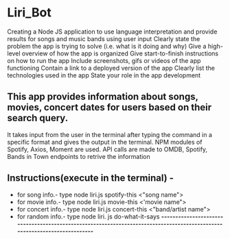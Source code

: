 # Liri_Bot
Creating a Node JS application to use language interpretation and provide results for songs and music bands using user input
Clearly state the problem the app is trying to solve (i.e. what is it doing and why)
Give a high-level overview of how the app is organized
Give start-to-finish instructions on how to run the app
Include screenshots, gifs or videos of the app functioning
Contain a link to a deployed version of the app
Clearly list the technologies used in the app
State your role in the app development

This app provides information about songs, movies, concert dates for users based on their search query.
--------------------------------------------------------------------------------------------------------------------------
It takes input from the user in the terminal after typing the command in a specific format and gives the output in the terminal. NPM modules of Spotify, Axios, Moment are used. API calls are made to OMDB, Spotify, Bands in Town endpoints to retrive the information

## Instructions(execute in the terminal) -
* for song info.- type node liri.js spotify-this <"song name">
* for movie info.- type node liri.js movie-this <'movie name">
* for concert info.- type node liri.js concert-this <"band/artist name">
* for random info.- type node liri. js do-what-it-says
__--------------------------------------------------------------------------------------------------------------------------__
